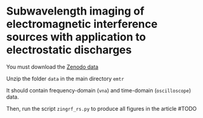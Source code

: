 # Subwavelength imaging of electromagnetic interference sources with application to electrostatic discharges

You must download the [Zenodo data](https://doi.org/10.5281/zenodo.15412143)

Unzip the folder `data` in the main directory `emtr`

It should contain frequency-domain (`vna`) and time-domain (`oscilloscope`) data.

Then, run the script `zingrf_rs.py` to produce all figures in the article #TODO
